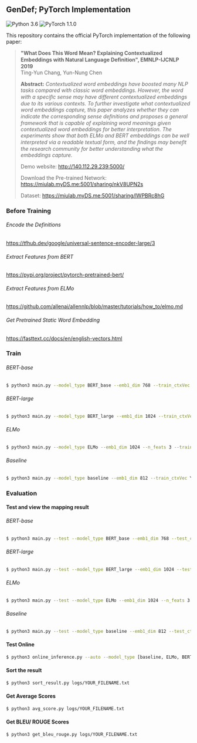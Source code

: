## GenDef; PyTorch Implementation
![Python 3.6](https://img.shields.io/badge/python-3.6-green.svg?style=plastic)
![PyTorch 1.1.0](https://img.shields.io/badge/pytorch-1.1.0-green.svg?style=plastic)

This repository contains the official PyTorch implementation of the following paper:

> **"What Does This Word Mean? Explaining Contextualized Embeddings with Natural Language Deﬁnition", EMNLP-IJCNLP 2019**<br>
> Ting-Yun Chang, Yun-Nung Chen<br>
>
> **Abstract:** *Contextualized word embeddings have boosted many NLP tasks compared with classic word embeddings. 
However, the word with a speciﬁc sense may have different contextualized embeddings due to its various contexts. 
To further investigate what contextualized word embeddings capture, this paper analyzes whether they can indicate the
corresponding sense deﬁnitions and proposes a general framework that is capable of explaining word meanings given contextualized
word embeddings for better interpretation. The experiments show that both ELMo and BERT embeddings can be well interpreted
via a readable textual form, and the ﬁndings may beneﬁt the research community for better understanding what the embeddings capture.*
>
> Demo website: http://140.112.29.239:5000/
>
> Download the Pre-trained Network: https://miulab.myDS.me:5001/sharing/nkV8UPN2s
>
> Dataset: https://miulab.myDS.me:5001/sharing/lWPBRc8hG

### Before Training
###### Encode the Definitions
https://tfhub.dev/google/universal-sentence-encoder-large/3

###### Extract Features from BERT
https://pypi.org/project/pytorch-pretrained-bert/

###### Extract Features from ELMo
https://github.com/allenai/allennlp/blob/master/tutorials/how_to/elmo.md

###### Get Pretrained Static Word Embedding
https://fasttext.cc/docs/en/english-vectors.html

### Train

###### BERT-base
```bash
$ python3 main.py --model_type BERT_base --emb1_dim 768 --train_ctxVec YOUR_PATH --val_ctxVec YOUR_PATH
```

###### BERT-large
```bash
$ python3 main.py --model_type BERT_large --emb1_dim 1024 --train_ctxVec YOUR_PATH --val_ctxVec YOUR_PATH
```

###### ELMo
```bash
$ python3 main.py --model_type ELMo --emb1_dim 1024 --n_feats 3 --train_ctxVec YOUR_PATH --val_ctxVec YOUR_PATH
```

###### Baseline
```bash
$ python3 main.py --model_type baseline --emb1_dim 812 --train_ctxVec YOUR_PATH --val_ctxVec YOUR_PATH
```

### Evaluation

#### Test and view the mapping result

###### BERT-base
```bash
$ python3 main.py --test --model_type BERT_base --emb1_dim 768 --test_ctxVec YOUR_PATH --visualize
```

###### BERT-large
```bash
$ python3 main.py --test --model_type BERT_large --emb1_dim 1024 --test_ctxVec YOUR_PATH --visualize
```

###### ELMo
```bash
$ python3 main.py --test --model_type ELMo --emb1_dim 1024 --n_feats 3 --test_ctxVec YOUR_PATH --visualize
```

###### Baseline
```bash
$ python3 main.py --test --model_type baseline --emb1_dim 812 --test_ctxVec YOUR_PATH --visualize
```

#### Test Online

```bash
$ python3 online_inference.py --auto --model_type [baseline, ELMo, BERT_base, BERT_large]
```

#### Sort the result

```bash
$ python3 sort_result.py logs/YOUR_FILENAME.txt
```

#### Get Average Scores

```bash
$ python3 avg_score.py logs/YOUR_FILENAME.txt
```

#### Get BLEU/ ROUGE Scores

```bash
$ python3 get_bleu_rouge.py logs/YOUR_FILENAME.txt
```

